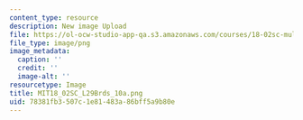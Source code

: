 ```yaml
---
content_type: resource
description: New image Upload
file: https://ol-ocw-studio-app-qa.s3.amazonaws.com/courses/18-02sc-multivariable-calculus-fall-2010/78381fb3507c1e81483a86bff5a9b80e_MIT18_02SC_L29Brds_10a.png
file_type: image/png
image_metadata:
  caption: ''
  credit: ''
  image-alt: ''
resourcetype: Image
title: MIT18_02SC_L29Brds_10a.png
uid: 78381fb3-507c-1e81-483a-86bff5a9b80e
---
```


